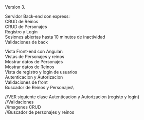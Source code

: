 Version 3.
 
Servidor Back-end con express:  
CRUD de Reinos  
CRUD de Personajes  
Registro y Login  
Sesiones abiertas hasta 10 minutos de inactividad  
Validaciones de back  

Vista Front-end con Angular:\
Vistas de Personajes y reinos\
Mostrar datos de Personajes\
Mostrar datos de Reinos\
Vista de registro y login de usuarios\
Autenticacion y Autorizacion\
Validaciones de front\
Buscador de Reinos y Personajes\


//VER siguiente clase Autenticacion y Autorizacion (registo y login)<br/>
//Validaciones<br/>
//imagenes CRUD<br/>
//Buscador de personajes y reinos